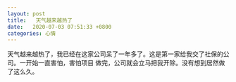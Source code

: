 ```yaml
---
layout: post
title:   天气越来越热了
date:   2020-07-03 07:51:33 +0800
categories: 心情
---
```

天气越来越热了，我已经在这家公司呆了一年多了。这是第一家给我交了社保的公司。一开始一直害怕，害怕项目
做完，公司就会立马把我开除。没有想到居然做了这么久。
